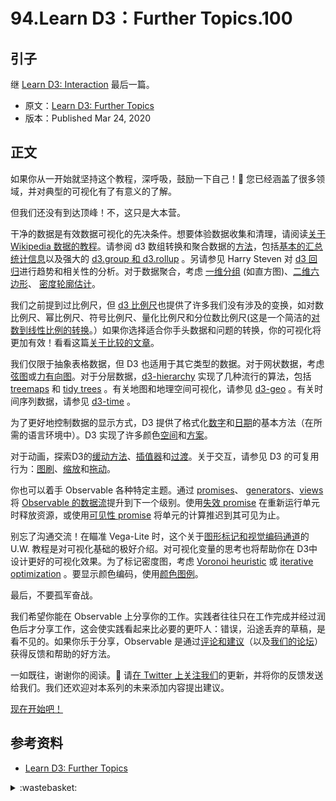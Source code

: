# 94.Learn D3：Further Topics.100

## <a name="start"></a> 引子
继 [Learn D3: Interaction][url-pre] 最后一篇。

- 原文：[Learn D3: Further Topics][url-1]
- 版本：Published Mar 24, 2020

## <a name="title1"></a> 正文
如果你从一开始就坚持这个教程，深呼吸，鼓励一下自己！🙌 您已经涵盖了很多领域，并对典型的可视化有了有意义的了解。

但我们还没有到达顶峰！不，这只是大本营。

干净的数据是有效数据可视化的先决条件。想要体验数据收集和清理，请阅读[关于 Wikipedia 数据的教程][url-2]。请参阅 d3 数组转换和聚合数据的[方法][url-3]，包括[基本的汇总统计信息][url-4]以及强大的 [d3.group 和 d3.rollup][url-5] 。另请参见 Harry Steven 对 [d3 回归][url-6]进行趋势和相关性的分析。对于数据聚合，考虑 [一维分组][url-7] (如直方图)、[二维六边形][url-8]、 [密度轮廓估计][url-9]。

我们之前提到过比例尺，但 [d3 比例尺][url-10]也提供了许多我们没有涉及的变换，如对数比例尺、幂比例尺、符号比例尺、量化比例尺和分位数比例尺(这是一个简洁的[对数到线性比例的转换][url-11]。）如果你选择适合你手头数据和问题的转换，你的可视化将更加有效！看看这篇[关于比较的文章][url-12]。

我们仅限于抽象表格数据，但 D3 也适用于其它类型的数据。对于网状数据，考虑[弦图][url-13]或[力有向图][url-14]。对于分层数据，[d3-hierarchy][url-15] 实现了几种流行的算法，包括 [treemaps][url-16] 和 [tidy trees][url-17] 。有关地图和地理空间可视化，请参见 [d3-geo][url-18] 。有关时间序列数据，请参见 [d3-time][url-19] 。

为了更好地控制数据的显示方式，D3 提供了格式化[数字][url-20]和[日期][url-21]的基本方法（在所需的语言环境中）。D3 实现了许多颜色[空间][url-22]和[方案][url-23]。

对于动画，探索D3的[缓动方法][url-24]、[插值器][url-25]和[过渡][url-26]。关于交互，请参见 D3 的可复用行为：[图刷][url-27]、[缩放][url-28]和[拖动][url-29]。

你也可以着手 Observable 各种特定主题。通过 [promises][url-30]、 [generators][url-31]、[views][url-32] 将 [Observable 的数据流][url-33]提升到下一个级别。使用[失效 promise][url-34] 在重新运行单元时释放资源，或使用[可见性 promise][url-35] 将单元的计算推迟到其可见为止。

别忘了沟通交流！在瞄准 Vega-Lite 时，这个关于[图形标记和视觉编码通道][url-36]的 U.W. 教程是对可视化基础的极好介绍。对可视化变量的思考也将帮助你在 D3中 设计更好的可视化效果。为了标记密度图，考虑 [Voronoi heuristic][url-37] 或 [iterative optimization][url-38] 。要显示颜色编码，使用[颜色图例][url-39]。

最后，不要孤军奋战。

我们希望你能在 Observable 上分享你的工作。实践者往往只在工作完成并经过润色后才分享工作，这会使实践看起来比必要的更吓人：错误，沿途丢弃的草稿，是看不见的。如果你乐于分享，Observable 是通过[评论和建议][url-40]（以及[我们的论坛][url-41]）获得反馈和帮助的好方法。

一如既往，谢谢你的阅读。🙏 请[在 Twitter 上关注我们][url-42]的更新，并将你的反馈发送给我们。我们还欢迎对本系列的未来添加内容提出建议。

[现在开始吧！][url-43]

## <a name="reference"></a> 参考资料
- [Learn D3: Further Topics][url-1]

[url-pre]:https://github.com/XXHolic/blog/issues/99
[url-1]:https://observablehq.com/@d3/learn-d3-further-topics?collection=@d3/learn-d3
[url-2]:https://observablehq.com/@mbostock/working-with-wikipedia-data
[url-3]:https://observablehq.com/collection/@d3/d3-array
[url-4]:https://observablehq.com/@d3/d3-mean-d3-median-and-friends
[url-5]:https://observablehq.com/@d3/d3-group
[url-6]:https://observablehq.com/@harrystevens/introducing-d3-regression
[url-7]:https://github.com/d3/d3-array/blob/master/README.md#bins
[url-8]:https://github.com/d3/d3-hexbin
[url-9]:https://github.com/d3/d3-contour/blob/master/README.md#density-estimation
[url-10]:https://github.com/d3/d3-scale
[url-11]:https://observablehq.com/@mbostock/new-zealand-tourists-1921-2018
[url-12]:https://observablehq.com/@mbostock/methods-of-comparison-compared
[url-13]:https://github.com/d3/d3-chord
[url-14]:https://github.com/d3/d3-force
[url-15]:https://github.com/d3/d3-hierarchy
[url-16]:https://observablehq.com/@d3/treemap
[url-17]:https://observablehq.com/@d3/tidy-tree
[url-18]:https://github.com/d3/d3-geo
[url-19]:https://github.com/d3/d3-time
[url-20]:https://github.com/d3/d3-format
[url-21]:https://github.com/d3/d3-time-format
[url-22]:https://github.com/d3/d3-color
[url-23]:https://observablehq.com/@d3/color-schemes
[url-24]:https://github.com/d3/d3-ease
[url-25]:https://github.com/d3/d3-interpolate
[url-26]:https://github.com/d3/d3-transition
[url-27]:https://github.com/d3/d3-brush
[url-28]:https://github.com/d3/d3-zoom
[url-29]:https://github.com/d3/d3-drag
[url-30]:https://observablehq.com/@observablehq/introduction-to-promises
[url-31]:https://observablehq.com/@observablehq/introduction-to-generators
[url-32]:https://observablehq.com/@observablehq/introduction-to-views
[url-33]:https://observablehq.com/@observablehq/how-observable-runs
[url-34]:https://observablehq.com/@observablehq/invalidation
[url-35]:https://observablehq.com/@mbostock/intersection-observer
[url-36]:https://observablehq.com/@uwdata/data-types-graphical-marks-and-visual-encoding-channels
[url-37]:https://observablehq.com/@d3/voronoi-labels
[url-38]:https://observablehq.com/@fil/occlusion
[url-39]:https://observablehq.com/@d3/color-legend
[url-40]:https://observablehq.com/@observablehq/suggestions-and-comments
[url-41]:https://talk.observablehq.com/
[url-42]:https://twitter.com/d3js_org
[url-43]:https://observablehq.com/new


<details>
<summary>:wastebasket:</summary>

老少咸宜的合家欢作品，看着还是蛮开心的。

中文的翻译一语双关，感觉很不错。

![94-poster][url-local-poster]

</details>

[url-local-poster]:./images/94/poster.png
